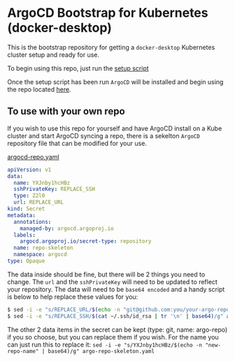 # ArgoCD Bootstrap for Kubernetes (docker-desktop)

This is the bootstrap repository for getting a `docker-desktop` Kubernetes cluster setup and ready for use.

To begin using this repo, just run the [setup script](./setup-kube.sh)

Once the setup script has been run `ArgoCD` will be installed and begin using the repo located [here](https://github.com/KyWa/kywa-argo). 

## To use with your own repo

If you wish to use this repo for yourself and have ArgoCD install on a Kube cluster and start ArgoCD syncing a repo, there is a sekelton `ArgoCD` repository file that can be modified for your use.

[argocd-repo.yaml](argo-repo-skeleton.yaml)
```yaml
apiVersion: v1
data:
  name: YXJnby1hcHBz
  sshPrivateKey: REPLACE_SSH
  type: Z2l0
  url: REPLACE_URL
kind: Secret
metadata:
  annotations:
    managed-by: argocd.argoproj.io
  labels:
    argocd.argoproj.io/secret-type: repository
  name: repo-skeleton
  namespace: argocd
type: Opaque
```

The data inside should be fine, but there will be 2 things you need to change. The `url` and the `sshPrivateKey` will need to be updated to reflect your repository. The data will need to be `base64 encoded` and a handy script is below to help replace these values for you:

```sh
$ sed -i -e "s/REPLACE_URL/$(echo -n "git@github.com:you/your-argo-repo.git" | base64)/g" argo-repo-skeleton.yaml
$ sed -i -e "s/REPLACE_SSH/$(cat ~/.ssh/id_rsa | tr '\n' | base64)/g" argo-repo-skeleton.yaml
```

The other 2 data items in the secret can be kept (type: git, name: argo-repo) if you so choose, but you can replace them if you wish. For the name you can just run this to replace it: `sed -i -e "s/YXJnby1hcHBz/$(echo -n "new-repo-name" | base64)/g" argo-repo-skeleton.yaml`
